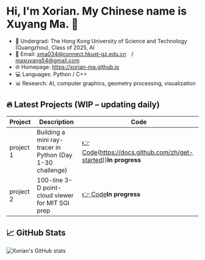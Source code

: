 # Hi, I'm Xorian. My Chinese name is Xuyang Ma. 👋
- 🏫 Undergrad: The Hong Kong University of Science and Technology (Guangzhou), Class of 2025, AI
- 📧 Email: xma034@connect.hkust-gz.edu.cn / maxuyang54@gmail.com
- 🌐 Homepage: https://xorian-ma.github.io
- 💻 Languages: Python / C++
- 📊 Research: AI, computer graphics, geometry processing, visualization

## 🔥 Latest Projects (WIP – updating daily)
| Project | Description | Code |
|---|---|---|
| project 1 | Building a mini ray-tracer in Python (Day 1-30 challenge) | [👉 Code](https://github.com/xorian-ma/project1)(https://docs.github.com/zh/get-started))**In progress** |
| project 2 | 100-line 3-D point-cloud viewer for MIT SGI prep | [👉 Code](https://github.com/xorian-ma/project2)**In progress** |

## 📈 GitHub Stats
![Xorian's GitHub stats](https://github-readme-stats.vercel.app/api?username=xorian-ma&show_icons=true&theme=radical)
